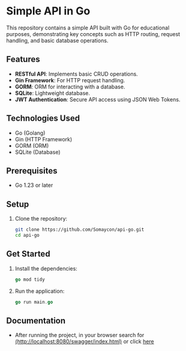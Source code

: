 # Simple API in Go

This repository contains a simple API built with Go for educational purposes, demonstrating key concepts such as HTTP routing, request handling, and basic database operations.

## Features

- **RESTful API**: Implements basic CRUD operations.
- **Gin Framework**: For HTTP request handling.
- **GORM**: ORM for interacting with a database.
- **SQLite**: Lightweight database.
- **JWT Authentication**: Secure API access using JSON Web Tokens.

## Technologies Used

- Go (Golang)
- Gin (HTTP Framework)
- GORM (ORM)
- SQLite (Database)

## Prerequisites

- Go 1.23 or later

## Setup

1. Clone the repository:
   ```bash
   git clone https://github.com/Somaycon/api-go.git
   cd api-go
## Get Started
1. Install the dependencies:
   ```go
   go mod tidy
2. Run the application:
   ```go
   go run main.go
   
## Documentation

- After running the project, in your browser search for [(http://localhost:8080/swagger/index.html)](http://localhost:8080/swagger/index.html) or click [here](http://localhost:8080/swagger/index.html)   
